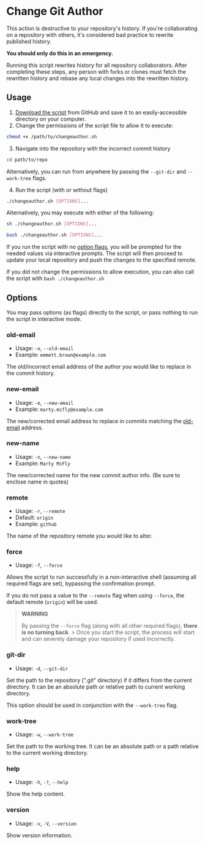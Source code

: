 # Change Git Author

This action is destructive to your repository's history. If you're collaborating on a repository with others, it's considered bad practice to rewrite published history.

**You should only do this in an emergency.**

Running this script rewrites history for all repository collaborators. After completing these steps, any person with forks or clones must fetch the rewritten history and rebase any local changes into the rewritten history.

## Usage

1. [Download the script](https://github.com/adamdehaven/change-git-author) from GitHub and save it to an easily-accessible directory on your computer.
2. Change the permissions of the script file to allow it to execute:

``` sh
chmod +x /path/to/changeauthor.sh
```

3. Navigate into the repository with the incorrect commit history

``` sh
cd path/to/repo
```

  Alternatively, you can run from anywhere by passing the `--git-dir` and `--work-tree` flags.

4. Run the script (with or without flags)

``` sh
./changeauthor.sh [OPTIONS]...
```

Alternatively, you may execute with either of the following:

``` sh
sh ./changeauthor.sh [OPTIONS]...

bash ./changeauthor.sh [OPTIONS]...
```

If you run the script with no [option flags](#options), you will be prompted for the needed values via interactive prompts. The script will then proceed to update your local repository and push the changes to the specified remote.

If you did not change the permissions to allow execution, you can also call the script with `bash ./changeauthor.sh`

## Options

You may pass options (as flags) directly to the script, or pass nothing to run the script in interactive mode.

### old-email

- Usage: `-o`, `--old-email`
- Example: `emmett.brown@example.com`

The old/incorrect email address of the author you would like to replace in the commit history.

### new-email

- Usage: `-e`, `--new-email`
- Example: `marty.mcfly@example.com`

The new/corrected email address to replace in commits matching the [old-email](#old-email) address.

### new-name

- Usage: `-n`, `--new-name`
- Example: `Marty McFly`

The new/corrected name for the new commit author info. (Be sure to enclose name in quotes)

### remote

- Usage: `-r`, `--remote`
- Default: `origin`
- Example: `github`

The name of the repository remote you would like to alter.

### force

- Usage: `-f`, `--force`

Allows the script to run successfully in a non-interactive shell (assuming all required flags are set), bypassing the confirmation prompt.

If you do not pass a value to the `--remote` flag when using `--force`, the default remote (`origin`) will be used.

> **WARNING**
>
> By passing the `--force` flag (along with all other required flags), **there is no turning back**. > Once you start the script, the process will start and can severely damage your repository if used incorrectly.

### git-dir

- Usage: `-d`, `--git-dir`

Set the path to the repository (".git" directory) if it differs from the current directory. It can be an absolute path or relative path to current working directory.

This option should be used in conjunction with the `--work-tree` flag.

### work-tree

- Usage: `-w`, `--work-tree`

Set the path to the working tree. It can be an absolute path or a path relative to the current working directory.

### help

- Usage: `-h`, `-?`, `--help`

Show the help content.

### version

- Usage: `-v`, `-V`, `--version`

Show version information.
